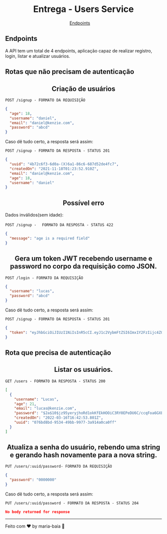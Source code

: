 <!-- @format -->

<h1 align="center">
  Entrega - Users Service
</h1>

<p align="center">
  <a href="#endpoints">Endpoints</a>&nbsp;&nbsp;&nbsp;&nbsp;&nbsp;&nbsp;
</p>

## **Endpoints**

A API tem um total de 4 endpoints, aplicação capaz de realizar registro, login, listar e atualizar usuários.<br/>

## Rotas que não precisam de autenticação

<h2 align ='center'> Criação de usuários </h2>

`POST /signup - FORMATO DA REQUISIÇÃO`

```json
{
  "age": 18,
  "username": "daniel",
  "email": "daniel@kenzie.com",
  "password": "abcd"
}
```

Caso dê tudo certo, a resposta será assim:

`POST /signup - FORMATO DA RESPOSTA - STATUS 201`

```json
{
  "uuid": "4b72c6f3-6d0a-(X)6a1-86c6-687d52de4fc7",
  "createdOn": "2021-11-18T01:23:52.910Z",
  "email": "daniel@kenzie.com",
  "age": 18,
  "username": "daniel"
}
```

<h2 align ='center'> Possível erro </h2>

Dados inválidos(sem idade):

`POST /signup - `
` FORMATO DA RESPOSTA - STATUS 422`

```json
{
  "message": "age is a required field"
}
```

<h2 align ='center'> Gera um token JWT recebendo username e password no corpo da requisição como JSON. </h2>

`POST /login - FORMATO DA REQUISIÇÃO`

```json
{
  "username": "lucas",
  "password": "abcd"
}
```

Caso dê tudo certo, a resposta será assim:

`POST /signup - FORMATO DA RESPOSTA - STATUS 201`

```json
{
  "token": "eyJhbGciOiJIUzI1NiIsInR5cCI.eyJ1c2VybmFtZSI6Imx1Y2FzIijc4ZGE2N2VhLTMw2EtNDYxOC1imOWFkZDY1MiIsImlhdCI6MTYzNzXhwIjoxNjM3MjAyMjQyfQ._XIs736ET7wEMJ5Ldvcsjqsg4Nvs40mM"
}
```

## Rota que precisa de autenticação

<h2 align ='center'> Listar os usuários. </h2>

`GET /users - FORMATO DA RESPOSTA - STATUS 200`

```json
[
  {
    "username": "Lucas",
    "age": 21,
    "email": "lucas@kenzie.com",
    "password": "$2a$10$jz95yeryjhoRd1okKfEkHOOiC3RY0EPeDU6C/ccqFoa6GXE868qm6",
    "createdOn": "2022-03-16T16:42:53.801Z",
    "uuid": "076bd8bd-9534-49bb-9977-3a914a0ca0ff"
  }
]
```

<h2 align = "center"> Atualiza a senha do usuário, rebendo uma string e gerando hash novamente para a nova string.</h2>

`PUT /users/:uuid/password- FORMATO DA REQUISIÇÃO`

```json
{
  "password": "0000000"
}
```

Caso dê tudo certo, a resposta será assim:

`PUT /users/:uuid/password - FORMATO DA RESPOSTA - STATUS 204`

```json
No body returned for response
```

---

Feito com ♥ by maria-baia :wave:
